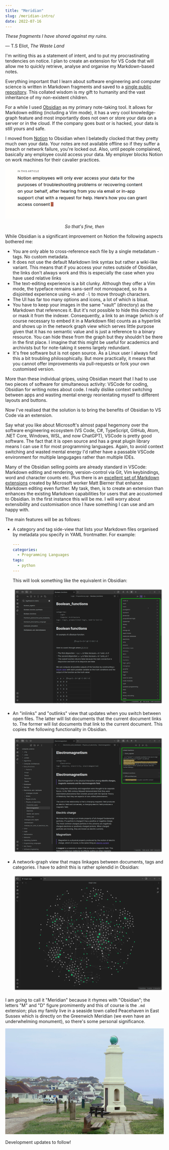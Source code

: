```yaml
---
title: "Meridian"
slug: /meridian-intro/
date: 2022-07-16
---
```


_These fragments I have shored against my ruins._

&mdash; T.S Eliot, _The Waste Land_

I'm writing this as a statement of intent, and to put my procrastinating tendencies on notice. I plan to create an extension for VS Code that will allow me to quickly retrieve, analyse and organise my Markdown-based notes.

Everything important that I learn about software engineering and computer science is written in Markdown fragments and saved to a [single public repository](https://github.com/thomasabishop/computer-science). This collated wisdom is my gift to humanity and the vast inheritance of my non-existent children.

For a while I used [Obsidian](https://obsidian.md/) as my primary note-taking tool. It allows for Markdown editing (including a Vim mode), it has a very cool knowledge-graph feature and most importantly does not own or store your data on a server or in the cloud. If the company goes bust or is hacked, your data is still yours and safe.

I moved from [Notion](https://www.notion.so) to Obsidian when I belatedly clocked that they pretty much own your data. Your notes are not available offline so if they suffer a breach or network failure, you're locked out. Also, until people complained, basically any employee could access your data. My employer blocks Notion on work machines for their cavalier practices.

![](./img/notion-bullshit.png)

<p align="center"><i>So that's fine, then</i></p>

While Obsidian is a significant improvement on Notion the following aspects bothered me:

- You are only able to cross-reference each file by a single metadatum - tags. No custom metadata.
- It does not use the default Markdown link syntax but rather a wiki-like variant. This means that if you access your notes outside of Obsidian, the links don't always work and this is especially the case when you have used relative links
- The text-editing experience is a bit clunky. Although they offer a Vim mode, the typeface remains sans-serif not monospaced, so its a disjointed experience using `+h` and `-l` to move through characters.
- The UI has far too many options and icons, a lot of which is bloat.
- You have to keep your images in the same "vault" (directory) as the Markdown that references it. But it's not possible to hide this directory or mask it from the indexer. Consequently, a link to an image (which is of course necessary to embed it in a Markdown file) counts as a hyperlink and shows up in the network graph view which serves little purpose given that it has no semantic value and is just a reference to a binary resource. You can hide these from the graph but they shouldn't be there in the first place. I imagine that this might be useful for academics and archivists but for note-taking it seems largely redundant.
- It's free software but is not open source. As a Linux user I always find this a bit troubling philosophically. But more practically, it means that you cannot offer improvements via pull-requests or fork your own customised version.

More than these individual gripes, using Obsidian meant that I had to use two pieces of software for simultaneous activity: VSCode for coding, Obsidian for writing notes about code. I really dislike context switching between apps and wasting mental energy reorientating myself to different layouts and buttons.

Now I've realised that the solution is to bring the benefits of Obsidian to VS Code via an extension.

Say what you like about Microsoft's almost papal hegemony over the software engineering ecosystem (VS Code, C#, TypeScript, GitHub, Atom, .NET Core, Windows, WSL, and now ChatGPT), VSCode is pretty good software. The fact that it is open source and has a great plugin library means I can use it for most programming languages. Again, to avoid context switching and wasted mental energy I'd rather have a passable VSCode environment for multiple langugages rather than multiple IDEs.

Many of the Obsidian selling points are already standard in VSCode: Markdown editing and rendering, version-control via Git, Vim keybindings, word and character counts etc. Plus there is an [excellent set of Markdown extensions](https://github.com/mjbvz) created by Microsoft worker Matt Bierner that enhance Markdown editing even further. My task, then, is to create an extension than enhances the existing Markdown capabilities for users that are accustomed to Obsidian. In the first instance this will be me. I will worry about extensibility and customisation once I have something I can use and am happy with.

The main features will be as follows:

- A category and tag side-view that lists your Markdown files organised by metadata you specify in YAML frontmatter. For example:

  ```yaml
  ---
  categories:
    - Programming Languages
  tags:
    - python
  ---
  ```

  This will look something like the equivalent in Obsidian:

  ![Obsidian tag view](./img/obsidian-tag-view.png)

- An "inlinks" and "outlinks" view that updates when you switch between open files. The latter will list documents that the current document links to. The former will list documents that link to the current document. This copies the following functionality in Obsidian.

  ![Obsidian backlinks view](./img/obsidian-backlink-view.png)

- A network-graph view that maps linkages between documents, tags and categories. I have to admit this is rather splendid in Obsidian:

  ![](./img/obsidian-graph-view.png)

I am going to call it "Meridian" because it rhymes with "Obsidian"; the letters "M" and "D" figure promimently and this of course is the `.md` extension; plus my family live in a seaside town called Peacehaven in East Sussex which is directly on the Greenwich Meridian (we even have an underwhelming monument), so there's some personal significance.

![](./img/meridian-monument.jpg)

Development updates to follow!
